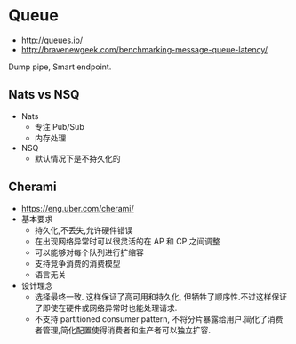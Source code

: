 # Queue

* http://queues.io/
* http://bravenewgeek.com/benchmarking-message-queue-latency/

Dump pipe, Smart endpoint.


## Nats vs NSQ

* Nats
  * 专注 Pub/Sub
  * 内存处理
* NSQ
  * 默认情况下是不持久化的

## Cherami
* https://eng.uber.com/cherami/
* 基本要求
  * 持久化,不丢失,允许硬件错误
  * 在出现网络异常时可以很灵活的在 AP 和 CP 之间调整
  * 可以能够对每个队列进行扩缩容
  * 支持竞争消费的消费模型
  * 语言无关
* 设计理念
  * 选择最终一致. 这样保证了高可用和持久化, 但牺牲了顺序性.不过这样保证了即使在硬件或网络异常时也能处理请求.
  * 不支持 partitioned consumer pattern, 不将分片暴露给用户.简化了消费者管理,简化配置使得消费者和生产者可以独立扩容.
